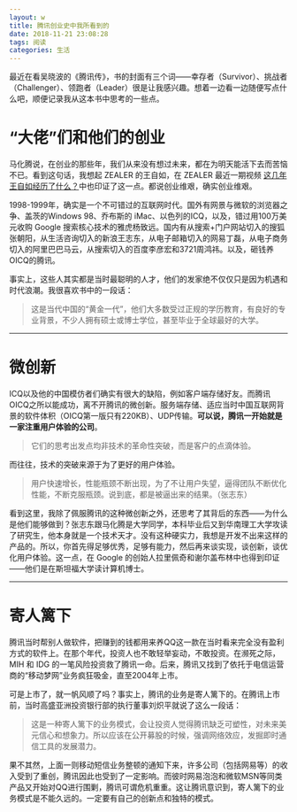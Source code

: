 ```yaml
---
layout: w
title: 腾讯创业史中我所看到的
date: 2018-11-21 23:08:28
tags: 阅读
categories: 生活
---
```


最近在看吴晓波的《腾讯传》，书的封面有三个词——幸存者（Survivor）、挑战者（Challenger）、领跑者（Leader）很是让我感兴趣。想着一边看一边随便写点什么吧，顺便记录我从这本书中思考的一些点。

# “大佬”们和他们的创业

马化腾说，在创业的那些年，我们从来没有想过未来，都在为明天能活下去而苦恼不已。看到这句话，我想起 ZEALER 的王自如，在 ZEALER 最近一期视频 [这几年王自如经历了什么？](http://www.zealer.com/post/8077)中也印证了这一点。都说创业维艰，确实创业维艰。

1998-1999年，确实是一个不可错过的互联网时代。国外有网景与微软的浏览器之争、盖茨的Windows 98、乔布斯的 iMac、以色列的ICQ，以及，错过用100万美元收购 Google 搜索核心技术的雅虎杨致远。国内有从搜索+门户网站切入的搜狐张朝阳，从生活咨询切入的新浪王志东，从电子邮箱切入的网易丁磊，从电子商务切入的阿里巴巴马云，从搜索切入的百度李彦宏和3721周鸿祎。以及，砸钱养OICQ的腾讯。

事实上，这些人其实都是当时最聪明的人才，他们的发家绝不仅仅只是因为机遇和时代浪潮。我很喜欢书中的一段话：

> 这是当代中国的“黄金一代”，他们大多数受过正规的学历教育，有良好的专业背景，不少人拥有硕士或博士学位，甚至毕业于全球最好的大学。

---

# 微创新

ICQ以及他的中国模仿者们确实有很大的缺陷，例如客户端存储好友。而腾讯OICQ之所以能成功，离不开腾讯的微创新。服务端存储、适应当时中国互联网背景的软件体积（OICQ第一版只有220KB）、UDP传输。**可以说，腾讯一开始就是一家注重用户体验的公司**。

> 它们的思考出发点均非技术的革命性突破，而是客户的点滴体验。

而往往，技术的突破来源于为了更好的用户体验。

> 用户快速增长，性能瓶颈不断出现，为了不让用户失望，逼得团队不断优化性能，不断克服瓶颈。说到底，都是被逼出来的结果。（张志东）

看到这里，我除了佩服腾讯的这种微创新之外，还思考了其背后的东西——为什么是他们能够做到？张志东跟马化腾是大学同学，本科毕业后又到华南理工大学攻读了研究生，他本身就是一个技术天才。没有这种硬实力，我想是开发不出来这样的产品的。所以，你首先得足够优秀，足够有能力，然后再来谈实现，谈创新，谈优化用户体验。这一点，在 Google 的创始人拉里佩奇和谢尔盖布林中也得到印证——他们是在斯坦福大学读计算机博士。

---

# 寄人篱下

腾讯当时帮别人做软件，把赚到的钱都用来养QQ这一款在当时看来完全没有盈利方式的软件上。在那个年代，投资人也不敢轻举妄动，不敢投资。在濒死之际，MIH 和 IDG 的一笔风险投资救了腾讯一命。后来，腾讯又找到了依托于电信运营商的“移动梦网”业务疯狂吸金，直至2004年上市。

可是上市了，就一帆风顺了吗？事实上，腾讯的业务是寄人篱下的。在腾讯上市前，当时高盛亚洲投资银行部的执行董事刘炽平就说了这么一段话：

> 这是一种寄人篱下的业务模式，会让投资人觉得腾讯缺乏可塑性，对未来美元信心和想象力。所以应该在公开募股的时候，强调网络效应，发掘即时通信工具的发展潜力。

果不其然，上面一则移动短信业务整顿的通知下来，许多公司（包括网易等）的收入受到了重创，腾讯因此也受到了一定影响。而彼时网易泡泡和微软MSN等同类产品又开始对QQ进行围剿，腾讯可谓危机重重。这让腾讯意识到，寄人篱下的业务模式是不能久远的。一定要有自己的创新点和独特的模式。
